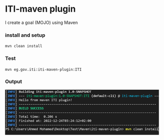 # ITI-maven plugin
I create a goal (MOJO) using Maven

### install and setup
`mvn clean install`
### Test
`mvn eg.gov.iti:iti-maven-plugin:ITI`
### Output
![](maven-test.png)
